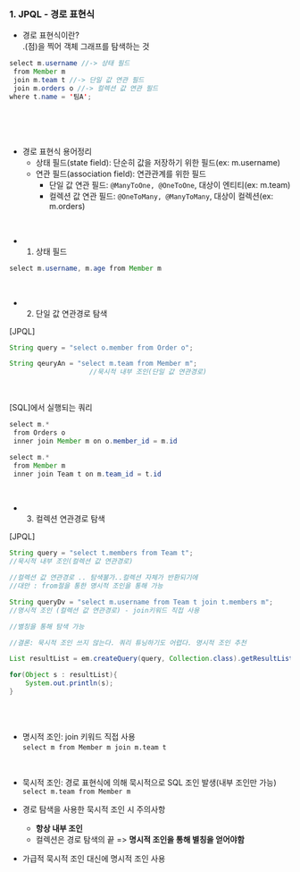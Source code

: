 ### 1. JPQL - 경로 표현식

- 경로 표현식이란? <br/>
.(점)을 찍어 객체 그래프를 탐색하는 것<br/>

```java
select m.username //-> 상태 필드
 from Member m 
 join m.team t //-> 단일 값 연관 필드
 join m.orders o //-> 컬렉션 값 연관 필드
where t.name = '팀A';
```

<br/>
<br/>
<br/>

- 경로 표현식 용어정리<br/>
    - 상태 필드(state field): 단순히 값을 저장하기 위한 필드(ex: m.username)
    - 연관 필드(association field): 연관관계를 위한 필드
        - 단일 값 연관 필드: `@ManyToOne, @OneToOne`, 대상이 엔티티(ex: m.team)
        - 컬렉션 값 연관 필드: `@OneToMany, @ManyToMany`, 대상이 컬렉션(ex: m.orders)

<br/>

- 1) 상태 필드 
```java
select m.username, m.age from Member m
```
<br/>

- 2) 단일 값 연관경로 탐색

[JPQL]
```java
String query = "select o.member from Order o";

String qeuryAn = "select m.team from Member m";
                    //묵시적 내부 조인(단일 값 연관경로)
```

<br/>

[SQL]에서 실행되는 쿼리<br/>
```java
select m.* 
 from Orders o 
 inner join Member m on o.member_id = m.id

select m.* 
 from Member m 
 inner join Team t on m.team_id = t.id
```

<br/>

- 3) 컬렉션 연관경로 탐색<br/>

[JPQL]
```java
String query = "select t.members from Team t";
//묵시적 내부 조인(컬렉션 값 연관경로)

//컬렉션 값 연관경로 .. 탐색불가..컬렉션 자체가 반환되기에
//대안 : from절을 통한 명시적 조인을 통해 가능

String queryDv = "select m.username from Team t join t.members m";
//명시적 조인 (컬렉션 값 연관경로) - join키워드 직접 사용

//별칭을 통해 탐색 가능

//결론: 묵시적 조인 쓰지 않는다. 쿼리 튜닝하기도 어렵다. 명시적 조인 추천

List resultList = em.createQuery(query, Collection.class).getResultList();

for(Object s : resultList){
    System.out.println(s);
}
```

<br/>
<br/>

- 명시적 조인: join 키워드 직접 사용<br/>
`select m from Member m join m.team t`
<br/>

- 묵시적 조인: 경로 표현식에 의해 묵시적으로 SQL 조인 발생(내부 조인만 가능)<br/>
`select m.team from Member m`

- 경로 탐색을 사용한 묵시적 조인 시 주의사항
    - **항상 내부 조인**
    - 컬렉션은 경로 탐색의 끝 => **명시적 조인을 통해 별칭을 얻어야함**

- 가급적 묵시적 조인 대신에 명시적 조인 사용


